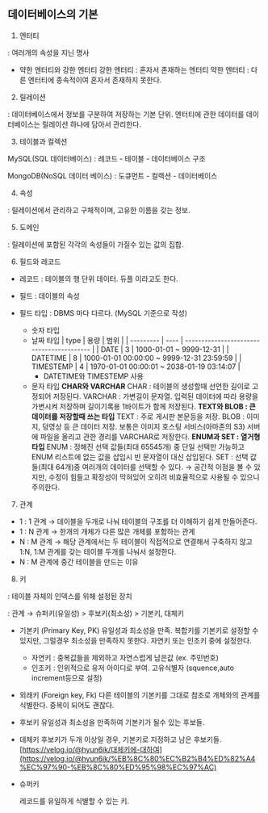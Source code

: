 ## 데이터베이스의 기본

1. 엔터티

: 여러개의 속성을 지닌 명사

- 약한 엔터티와 강한 엔터티
  강한 엔터티 : 혼자서 존재하는 엔터티
  약한 엔터티 : 다른 엔터티에 종속적이여 혼자서 존재하지 못한다.

2. 릴레이션

: 데이터베이스에서 정보를 구분하여 저장하는 기본 단위. 엔터티에 관한 데이터를 데이터베이스는 릴레이션 하나에 담아서 관리한다.

3. 테이블과 컬렉션

MySQL(SQL 데이터베이스) : 레코드 - 테이블 - 데이터베이스 구조

MongoDB(NoSQL 데이터 베이스) : 도큐먼트 - 컬렉션 - 데이터베이스

4. 속성

: 릴레이션에서 관리하고 구체적이며, 고유한 이름을 갖는 정보.

5. 도메인

: 릴레이션에 포함된 각각의 속성들이 가질수 있는 값의 집합.

6. 필드와 레코드

- 레코드 : 테이블의 행 단위 데이터. 듀플 이라고도 한다.
- 필드 : 데이블의 속성

- 필드 타입
  : DBMS 마다 다르다. (MySQL 기준으로 작성)
  - 숫자 타입
  - 날짜 타입
    | type | 용량 | 범위 |
    | --------- | ---- | ----------------------------------------- |
    | DATE | 3 | 1000-01-01 ~ 9999-12-31 |
    | DATETIME | 8 | 1000-01-01 00:00:00 ~ 9999-12-31 23:59:59 |
    | TIMESTEMP | 4 | 1970-01-01 00:00:01 ~ 2038-01-19 03:14:07 |
    - DATETIME와 TIMESTEMP 사용
  - 문자 타입
    **CHAR와 VARCHAR**
    CHAR : 테이블의 생성할때 선언한 길이로 고정되어 저장된다.
    VARCHAR : 가변길이 문자열. 입력된 데이터에 따라 용량을 가변시켜 저장하며 길이기록용 1바이트가 함께 저장된다.
    **TEXT와 BLOB : 큰 데이터를 저장할때 쓰는 타입**
    TEXT : 주로 게시판 본문등을 저장.
    BLOB : 이미지, 덩영상 등 큰 데이터 저장. 보통은 이미지 호스팅 서비스(아마존의 S3) 서버에 파일을 올리고 관한 경리를 VARCHAR로 저장한다.
    **ENUM과 SET : 열거형 타입**
    ENUM : 정해진 선택 값들(최대 65545개) 중 단일 선택만 가능하고 ENUM 리스트에 없는 값을 삽입시 빈 문자열이 대신 삽입된다.
    SET : 선택 값들(최대 64개)중 여러개의 데이터를 선택할 수 있다.
    → 공간적 이점을 볼 수 있지만, 수정이 힘들고 확장성이 막혀있어 오히려 비효율적으로 사용될 수 있으니 주의한다.

7. 관계

- 1 : 1 관계
  → 데이블을 두개로 나눠 테이블의 구조를 더 이해하기 쉽게 만들어준다.
- 1 : N 관계
  → 한개의 개체가 다른 많은 개체를 포함하는 관계
- N : M 관계
  → 해당 관계에서는 두 테이블이 직접적으로 연결해서 구축하지 않고 1:N, 1:M 관계를 갖는 테이블 두개를 나눠서 설정한다.
- N : M 관계에 중간 테이블을 만드는 이유

8. 키

: 테이블 자체의 인덱스를 위해 설정된 장치

: 관계 → 슈퍼키(유일성) > 후보키(최소성) > 기본키, 대체키

- 기본키 (Primary Key, PK)
  유일성과 최소성을 만족. 복합키를 기본키로 설정할 수 있지만, 그럴경우 최소성을 만족하지 못한다.
  자연키 또는 인조키 중에 설정한다.
  - 자연키 : 중복값들을 제외하고 자연스럽게 남은값 (ex. 주민번호)
  - 인조키 : 인위적으로 유저 아이디로 부여. 고유식별자 (squence,auto increment등으로 설정)
- 외래키 (Foreign key, Fk)
  다른 테이블의 기본키를 그대로 참조로 개체와의 관계를 식별한다.
  중복이 되어도 괜찮다.
- 후보키
  유일성과 최소성을 만족하여 기본키가 될수 있는 후보들.
- 데체키
  후보키가 두개 이상일 경우, 기본키로 지정하고 남은 후보키들.
  [https://velog.io/@hyun6ik/대체키에-대하여](https://velog.io/@hyun6ik/%EB%8C%80%EC%B2%B4%ED%82%A4%EC%97%90-%EB%8C%80%ED%95%98%EC%97%AC)
- 슈퍼키

  레코드를 유일하게 식별할 수 있는 키.
